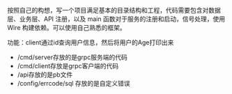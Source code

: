 按照自己的构想，写一个项目满足基本的目录结构和工程，代码需要包含对数据层、业务层、API 注册，以及 main 函数对于服务的注册和启动，信号处理，使用 Wire 构建依赖。可以使用自己熟悉的框架。

功能：client通过id查询用户信息，然后将用户的Age打印出来


- /cmd/server存放的是grpc服务端的代码
- /cmd/client存放是grpc客户端的代码
- /api存放的是pb文件
- /config/errcode/sql 存放的是自定义错误